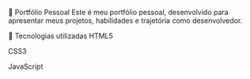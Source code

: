 💼 Portfólio Pessoal
Este é meu portfólio pessoal, desenvolvido para apresentar meus projetos, habilidades e trajetória como desenvolvedor.

🚀 Tecnologias utilizadas
HTML5

CSS3

JavaScript
